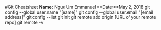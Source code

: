 #Git Cheatsheet
**Name:** Ngue Um Emmanuel
**Date:**May 2, 2018  git config --global user.name "[name]"  git config --global user.email "[email address]"  git config --list  git init  git remote add origin [URL of your remote repo]  git remote -v


